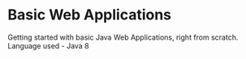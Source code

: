 # Basic Web Applications
Getting started with basic Java Web Applications, right from scratch.
Language used - Java 8
